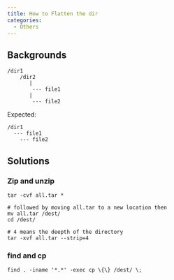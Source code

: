 ```yaml
---
title: How to Flatten the dir
categories:
  - Others
---
```

## Backgrounds

```
/dir1
    /dir2 
       |
        --- file1
       |
        --- file2
```

 Expected:

```
/dir1
  --- file1
	--- file2
```



## Solutions

### Zip and unzip

```shell
tar -cvf all.tar *

# followed by moving all.tar to a new location then
mv all.tar /dest/
cd /dest/

# 4 means the deepth of the directory
tar -xvf all.tar --strip=4
```

### find and cp

```shell
find . -iname '*.*' -exec cp \{\} /dest/ \;
```

